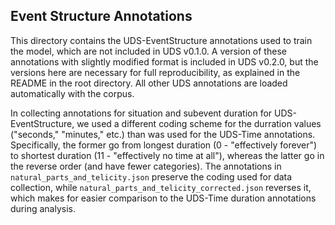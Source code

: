 ## Event Structure Annotations

This directory contains the UDS-EventStructure annotations used to train the model, which are not included in UDS v0.1.0. A version of these annotations with slightly modified format is included in UDS v0.2.0, but the versions here are necessary for full reproducibility, as explained in the README in the root directory. All other UDS annotations are loaded automatically with the corpus.

In collecting annotations for situation and subevent duration for UDS-EventStructure, we used a different coding scheme for the durration values ("seconds," "minutes," etc.) than was used for the UDS-Time annotations. Specifically, the former go from longest duration (0 - "effectively forever") to shortest duration (11 - "effectively no time at all"), whereas the latter go in the reverse order (and have fewer categories). The annotations in `natural_parts_and_telicity.json` preserve the coding used for data collection, while `natural_parts_and_telicity_corrected.json` reverses it, which makes for easier comparison to the UDS-Time duration annotations during analysis.
